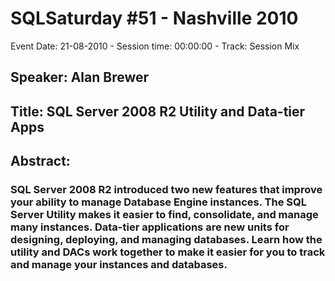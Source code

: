 # SQLSaturday #51 - Nashville 2010
Event Date: 21-08-2010 - Session time: 00:00:00 - Track: Session Mix
## Speaker: Alan Brewer
## Title: SQL Server 2008 R2 Utility and Data-tier Apps
## Abstract:
### SQL Server 2008 R2 introduced two new features that improve your ability to manage Database Engine instances. The SQL Server Utility makes it easier to find, consolidate, and manage many instances. Data-tier applications are new units for designing, deploying, and managing databases. Learn how the utility and DACs work together to make it easier for you to track and manage your instances and databases.
